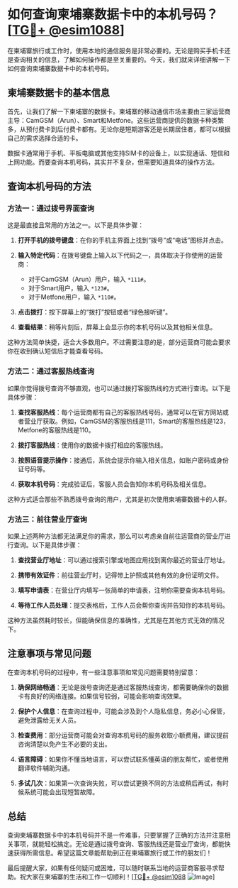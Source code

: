 # 如何查询柬埔寨数据卡中的本机号码？[[TG💪+ @esim1088](https://t.me/s/esim1088)]

在柬埔寨旅行或工作时，使用本地的通信服务是非常必要的。无论是购买手机卡还是查询相关的信息，了解如何操作都是至关重要的。今天，我们就来详细讲解一下如何查询柬埔寨数据卡中的本机号码。

## 柬埔寨数据卡的基本信息

首先，让我们了解一下柬埔寨的数据卡。柬埔寨的移动通信市场主要由三家运营商主导：CamGSM（Arun）、Smart和Metfone。这些运营商提供的数据卡种类繁多，从预付费卡到后付费卡都有。无论你是短期游客还是长期居住者，都可以根据自己的需求选择合适的卡。

数据卡通常用于手机、平板电脑或其他支持SIM卡的设备上，以实现通话、短信和上网功能。而要查询本机号码，其实并不复杂，但需要知道具体的操作方法。

## 查询本机号码的方法

### 方法一：通过拨号界面查询

这是最直接且常用的方法之一。以下是具体步骤：

1. **打开手机的拨号键盘**：在你的手机主界面上找到“拨号”或“电话”图标并点击。
   
2. **输入特定代码**：在拨号键盘上输入以下代码之一，具体取决于你使用的运营商：
   - 对于CamGSM（Arun）用户，输入 `*111#`。
   - 对于Smart用户，输入 `*123#`。
   - 对于Metfone用户，输入 `*110#`。

3. **点击拨打**：按下屏幕上的“拨打”按钮或者“绿色接听键”。

4. **查看结果**：稍等片刻后，屏幕上会显示你的本机号码以及其他相关信息。

这种方法简单快捷，适合大多数用户。不过需要注意的是，部分运营商可能会要求你在收到确认短信后才能查看号码。

### 方法二：通过客服热线查询

如果你觉得拨号查询不够直观，也可以通过拨打客服热线的方式进行查询。以下是具体步骤：

1. **查找客服热线**：每个运营商都有自己的客服热线号码，通常可以在官方网站或者营业厅获取。例如，CamGSM的客服热线是111，Smart的客服热线是123，Metfone的客服热线是110。

2. **拨打客服热线**：使用你的数据卡拨打相应的客服热线。

3. **按照语音提示操作**：接通后，系统会提示你输入相关信息，如账户密码或身份证号码等。

4. **获取本机号码**：完成验证后，客服人员会告知你本机号码及相关信息。

这种方式适合那些不熟悉拨号查询的用户，尤其是初次使用柬埔寨数据卡的人群。

### 方法三：前往营业厅查询

如果上述两种方法都无法满足你的需求，那么可以考虑亲自前往运营商的营业厅进行查询。以下是具体步骤：

1. **查找营业厅地址**：可以通过搜索引擎或地图应用找到离你最近的营业厅地址。

2. **携带有效证件**：前往营业厅时，记得带上护照或其他有效的身份证明文件。

3. **填写申请表**：在营业厅内填写一张简单的申请表，注明你需要查询本机号码。

4. **等待工作人员处理**：提交表格后，工作人员会帮你查询并告知你的本机号码。

这种方法虽然耗时较长，但能确保信息的准确性，尤其是在其他方式无效的情况下。

## 注意事项与常见问题

在查询本机号码的过程中，有一些注意事项和常见问题需要特别留意：

1. **确保网络畅通**：无论是拨号查询还是通过客服热线查询，都需要确保你的数据卡有良好的网络连接。如果信号较弱，可能会影响查询效果。

2. **保护个人信息**：在查询过程中，可能会涉及到个人隐私信息，务必小心保管，避免泄露给无关人员。

3. **检查费用**：部分运营商可能会对查询本机号码的服务收取小额费用，建议提前咨询清楚以免产生不必要的支出。

4. **语言障碍**：如果你不懂当地语言，可以尝试联系懂英语的朋友帮忙，或者使用翻译软件辅助沟通。

5. **多试几次**：如果第一次查询失败，可以尝试更换不同的方法或稍后再试，有时候系统可能会出现短暂故障。

## 总结

查询柬埔寨数据卡中的本机号码并不是一件难事，只要掌握了正确的方法并注意相关事项，就能轻松搞定。无论是通过拨号查询、客服热线还是营业厅查询，都能快速获得所需信息。希望这篇文章能帮助到正在柬埔寨旅行或工作的朋友们！

最后提醒大家，如果有任何疑问或困难，可以随时联系当地的运营商客服寻求帮助。祝大家在柬埔寨的生活和工作一切顺利！[[TG💪+ @esim1088](https://t.me/s/esim1088) ![Image](https://i.postimg.cc/4NQfJmqS/Snipaste-2025-05-13-00-14-12.png)]